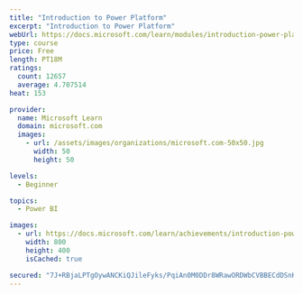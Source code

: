 ```yaml
---
title: "Introduction to Power Platform"
excerpt: "Introduction to Power Platform"
webUrl: https://docs.microsoft.com/learn/modules/introduction-power-platform/
type: course
price: Free
length: PT18M
ratings:
  count: 12657
  average: 4.707514
heat: 153

provider:
  name: Microsoft Learn
  domain: microsoft.com
  images:
    - url: /assets/images/organizations/microsoft.com-50x50.jpg
      width: 50
      height: 50

levels:
  - Beginner

topics:
  - Power BI

images:
  - url: https://docs.microsoft.com/learn/achievements/introduction-power-platform-social.png
    width: 800
    height: 400
    isCached: true

secured: "7J+RBjaLPTgOywANCKiQJileFyks/PqiAn0M0DDr8WRawORDWbCVBBECdDSnKbIZzMc5HzwIqF95LNblZFG4lW8em8b2wrKhr/i7rEJmChB2NTknYV938fLXzn4rqYQNFafd65H57vZF8OQbg596l2d2QlFiVui+nYIDLBV5gGOY0Cb8gbPSFUrTSmQXKQfQk2SJuWNP6mP+GKvi9d1e0CB55Z/mI+VOO63OUKuxCaIkv88fi+7Vr3YPrwSYEney20VPK0a+hg+jsBarYMSaCJIiHc/+myuoxCpxZu4HQwbs2vzwFkp3W9z39teN4/u9o22kqMQbFppKgE+52PkBTew161TxuVK7zvRxLvcDp9Yhp4jazSmtbKGuOVN/OY1jseNJTnOh0a5pWmjXiHFqBhglNyswtx1M41hqdxXTebc=;tUcNT0TPTfpY1vxyIUa2Dg=="
---
```


